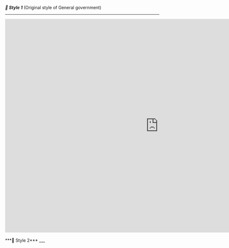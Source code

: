 ***📌 Style 1*** (Original style of General government)
 ___ 
<iframe src="https://data.oecd.org/chart/6OcR" width="1000" height="700" style="border: 0" mozallowfullscreen="true" webkitallowfullscreen="true" allowfullscreen="true"><a href="https://data.oecd.org/chart/6OcR" target="_blank">OECD Chart: General government debt, Total, % of GDP, Annual, 2020</a></iframe><br/>  
<br/>
***📌 Style 2***
 ___ 
<div class="flourish-embed flourish-chart" data-src="visualisation/11147814"><script src="https://public.flourish.studio/resources/embed.js"></script></div>

